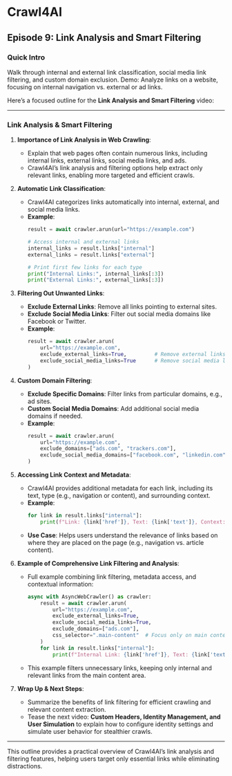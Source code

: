 # Crawl4AI

## Episode 9: Link Analysis and Smart Filtering

### Quick Intro
Walk through internal and external link classification, social media link filtering, and custom domain exclusion. Demo: Analyze links on a website, focusing on internal navigation vs. external or ad links.

Here’s a focused outline for the **Link Analysis and Smart Filtering** video:

---

### **Link Analysis & Smart Filtering**

1. **Importance of Link Analysis in Web Crawling**:
   - Explain that web pages often contain numerous links, including internal links, external links, social media links, and ads.
   - Crawl4AI’s link analysis and filtering options help extract only relevant links, enabling more targeted and efficient crawls.

2. **Automatic Link Classification**:
   - Crawl4AI categorizes links automatically into internal, external, and social media links.
   - **Example**:
     ```python
     result = await crawler.arun(url="https://example.com")

     # Access internal and external links
     internal_links = result.links["internal"]
     external_links = result.links["external"]

     # Print first few links for each type
     print("Internal Links:", internal_links[:3])
     print("External Links:", external_links[:3])
     ```

3. **Filtering Out Unwanted Links**:
   - **Exclude External Links**: Remove all links pointing to external sites.
   - **Exclude Social Media Links**: Filter out social media domains like Facebook or Twitter.
   - **Example**:
     ```python
     result = await crawler.arun(
         url="https://example.com",
         exclude_external_links=True,         # Remove external links
         exclude_social_media_links=True      # Remove social media links
     )
     ```

4. **Custom Domain Filtering**:
   - **Exclude Specific Domains**: Filter links from particular domains, e.g., ad sites.
   - **Custom Social Media Domains**: Add additional social media domains if needed.
   - **Example**:
     ```python
     result = await crawler.arun(
         url="https://example.com",
         exclude_domains=["ads.com", "trackers.com"],
         exclude_social_media_domains=["facebook.com", "linkedin.com"]
     )
     ```

5. **Accessing Link Context and Metadata**:
   - Crawl4AI provides additional metadata for each link, including its text, type (e.g., navigation or content), and surrounding context.
   - **Example**:
     ```python
     for link in result.links["internal"]:
         print(f"Link: {link['href']}, Text: {link['text']}, Context: {link['context']}")
     ```
   - **Use Case**: Helps users understand the relevance of links based on where they are placed on the page (e.g., navigation vs. article content).

6. **Example of Comprehensive Link Filtering and Analysis**:
   - Full example combining link filtering, metadata access, and contextual information:
     ```python
     async with AsyncWebCrawler() as crawler:
         result = await crawler.arun(
             url="https://example.com",
             exclude_external_links=True,
             exclude_social_media_links=True,
             exclude_domains=["ads.com"],
             css_selector=".main-content"  # Focus only on main content area
         )
         for link in result.links["internal"]:
             print(f"Internal Link: {link['href']}, Text: {link['text']}, Context: {link['context']}")
     ```
   - This example filters unnecessary links, keeping only internal and relevant links from the main content area.

7. **Wrap Up & Next Steps**:
   - Summarize the benefits of link filtering for efficient crawling and relevant content extraction.
   - Tease the next video: **Custom Headers, Identity Management, and User Simulation** to explain how to configure identity settings and simulate user behavior for stealthier crawls.

---

This outline provides a practical overview of Crawl4AI’s link analysis and filtering features, helping users target only essential links while eliminating distractions.